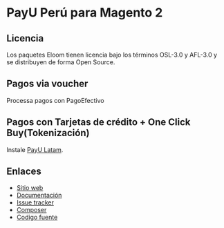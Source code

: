 # PayU Perú para Magento 2

## Licencia

Los paquetes Eloom tienen licencia bajo los términos OSL-3.0 y AFL-3.0 y se distribuyen de forma Open Source.

## Pagos via voucher
Processa pagos con PagoEfectivo

## Pagos con Tarjetas de crédito + One Click Buy(Tokenización)
Instale [PayU Latam](https://github.com/eloom/module-payu).

## Enlaces

* [Sitio web](https://eloom.tech/payu)
* [Documentación](https://docs.eloom.tech/payu)
* [Issue tracker](https://github.com/eloom/module-payu-pe/issues)
* [Composer](https://packagist.org/packages/eloom/module-payu-pe)
* [Codigo fuente](https://github.com/eloom/module-payu-pe)